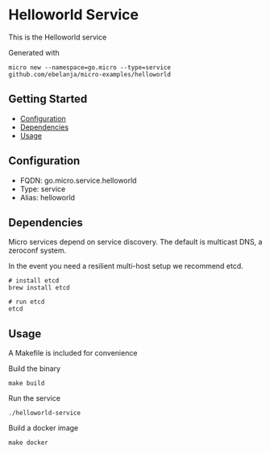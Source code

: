 # Helloworld Service

This is the Helloworld service

Generated with

```
micro new --namespace=go.micro --type=service github.com/ebelanja/micro-examples/helloworld
```

## Getting Started

- [Configuration](#configuration)
- [Dependencies](#dependencies)
- [Usage](#usage)

## Configuration

- FQDN: go.micro.service.helloworld
- Type: service
- Alias: helloworld

## Dependencies

Micro services depend on service discovery. The default is multicast DNS, a zeroconf system.

In the event you need a resilient multi-host setup we recommend etcd.

```
# install etcd
brew install etcd

# run etcd
etcd
```

## Usage

A Makefile is included for convenience

Build the binary

```
make build
```

Run the service
```
./helloworld-service
```

Build a docker image
```
make docker
```